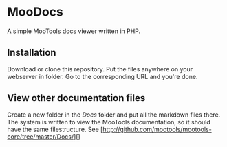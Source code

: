 MooDocs
=======

A simple MooTools docs viewer written in PHP.

Installation
------------

Download or clone this repository. Put the files anywhere on your webserver in folder. Go to the corresponding URL and you're done.

View other documentation files
------------------------------

Create a new folder in the *Docs* folder and put all the markdown files there. The system is written to view the MooTools documentation, so 
it should have the same filestructure. See [http://github.com/mootools/mootools-core/tree/master/Docs/][]

